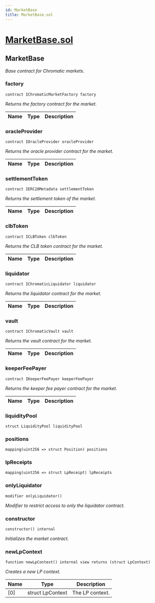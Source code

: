 ```yaml
---
id: MarketBase
title: MarketBase.sol
---
```

# [MarketBase.sol](https://github.com/chromatic-protocol/contracts/tree/main/contracts/core/base/market/MarketBase.sol)

## MarketBase

_Base contract for Chromatic markets._

### factory

```solidity
contract IChromaticMarketFactory factory
```

_Returns the factory contract for the market._

| Name | Type | Description |
| ---- | ---- | ----------- |

### oracleProvider

```solidity
contract IOracleProvider oracleProvider
```

_Returns the oracle provider contract for the market._

| Name | Type | Description |
| ---- | ---- | ----------- |

### settlementToken

```solidity
contract IERC20Metadata settlementToken
```

_Returns the settlement token of the market._

| Name | Type | Description |
| ---- | ---- | ----------- |

### clbToken

```solidity
contract ICLBToken clbToken
```

_Returns the CLB token contract for the market._

| Name | Type | Description |
| ---- | ---- | ----------- |

### liquidator

```solidity
contract IChromaticLiquidator liquidator
```

_Returns the liquidator contract for the market._

| Name | Type | Description |
| ---- | ---- | ----------- |

### vault

```solidity
contract IChromaticVault vault
```

_Returns the vault contract for the market._

| Name | Type | Description |
| ---- | ---- | ----------- |

### keeperFeePayer

```solidity
contract IKeeperFeePayer keeperFeePayer
```

_Returns the keeper fee payer contract for the market._

| Name | Type | Description |
| ---- | ---- | ----------- |

### liquidityPool

```solidity
struct LiquidityPool liquidityPool
```

### positions

```solidity
mapping(uint256 => struct Position) positions
```

### lpReceipts

```solidity
mapping(uint256 => struct LpReceipt) lpReceipts
```

### onlyLiquidator

```solidity
modifier onlyLiquidator()
```

_Modifier to restrict access to only the liquidator contract._

### constructor

```solidity
constructor() internal
```

_Initializes the market contract._

### newLpContext

```solidity
function newLpContext() internal view returns (struct LpContext)
```

_Creates a new LP context._

| Name | Type | Description |
| ---- | ---- | ----------- |
| [0] | struct LpContext | The LP context. |

